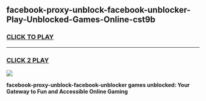 
## facebook-proxy-unblock-facebook-unblocker-Play-Unblocked-Games-Online-cst9b
<h3>
<a href="https://premium76.site?title=facebook-proxy-unblock-facebook-unblocker&ref=25A">CLICK TO PLAY</a></h3>
<hr>

<h3>
<a href="https://premium76.site?title=facebook-proxy-unblock-facebook-unblocker&ref=25A">CLICK 2 PLAY</a>
  
</h3>

<a href="https://premium76.site?title=facebook-proxy-unblock-facebook-unblocker&ref=25A"><img src="https://clearcache.store/games.png"></a>


**facebook-proxy-unblock-facebook-unblocker games unblocked: Your Gateway to Fun and Accessible Online Gaming**
